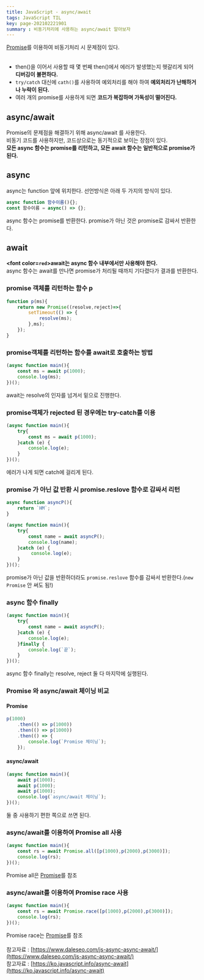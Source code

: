 ```yaml
---
title: JavaScript - async/await
tags: JavaScript TIL
key: page-202102221901
summary : 비동기처리에 사용하는 async/await 알아보자
---
```


[Promise](https://dlgpal95.github.io/2020/12/10/promise.html)를 이용하여 비동기처리 시 문제점이 있다.<br/><br/>
- then()을 이어서 사용할 때 몇 번째 then()에서 에러가 발생했는지 헷갈리게 되어 <b>디버깅이 불편하다.</b><br/>
- ```try/catch``` 대신에 ```cath()```를 사용하여 예외처리를 해야 하여 <b>예외처리가 난해하거나 누락이 된다.</b><br/>
- 여러 개의 promise를 사용하게 되면 <b>코드가 복잡하며 가독성이 떨어진다.</b><br/>

## async/await
Promise의 문제점을 해결하기 위해 async/await 를 사용한다.<br/>
비동기 코드를 사용하지만, 코드상으로는 동기적으로 보이는 장점이 있다.<br/>
<b>모든 async 함수는 promise를 리턴하고, 모든 await 함수는 일반적으로 promise가 된다.</b><br/>

## async
async는 function 앞에 위치한다. 선언방식은 아래 두 가지의 방식이 있다.<br/>
```javascript
async function 함수이름(){};
const 함수이름 = async() => {};
```
async 함수는 promise를 반환한다. promise가 아닌 것은 promise로 감싸서 반환한다.<br/>

## await
<b><font color=`red`>await는 async 함수 내부에서만 사용해야 한다.</font></b><br/>
async 함수는 await를 만나면 promise가 처리될 때까지 기다렸다가 결과를 반환한다.<br/>

### promise 객체를 리턴하는 함수 p

```javascript
function p(ms){
    return new Promise((resolve,reject)=>{
        setTimeout(() => {
            resolve(ms);
        },ms);
    });
}
```

### promise객체를 리턴하는 함수를 await로 호출하는 방법
```javascript
(async function main(){
    const ms = await p(1000);
    console.log(ms);
})();
```
await는 resolve의 인자를 넘겨서 밑으로 진행한다.

### promise객체가 rejected 된 경우에는 try-catch를 이용
```javascript
(async function main(){
    try{
        const ms = await p(1000);
    }catch (e) {
        console.log(e);
    }
})();
```
에러가 나게 되면 catch에 걸리게 된다.

### promise 가 아닌 값 반환 시 promise.reslove 함수로 감싸서 리턴
```javascript
async function asyncP(){
    return `HM`;
}
```
```javascript
(async function main(){
    try{
        const name = await asyncP();
        console.log(name);
    }catch (e) {
         console.log(e);
    }
})();
```
promise가 아닌 값을 반환하더라도 ```promise.reslove``` 함수를 감싸서 반환한다.(```new Promise``` 안 써도 됨!)

### async 함수 finally
```javascript
(async function main(){
    try{
        const name = await asyncP();
    }catch (e) {
        console.log(e);
    }finally {
        console.log(`끝`);
    }
})();
```
async 함수 finally는 resolve, reject 둘 다 마지막에 실행된다.

### Promise 와 async/await 체이닝 비교
#### Promise
```javascript
p(1000)
    .then(() => p(1000))
    .then(() => p(1000))
    .then(() => {
        console.log(`Promise 체이닝`);
    });
```
#### async/await
```javascript
(async function main(){
    await p(1000);
    await p(1000);
    await p(1000);
    console.log(`async/await 체이닝`);
})();
```
둘 중 사용하기 편한 쪽으로 쓰면 된다.

### async/await를 이용하여 Promise all 사용
```javascript
(async function main(){
    const rs = await Promise.all([p(1000),p(2000),p(3000)]);
    console.log(rs);
})();
```
Promise all은 [Promise](https://dlgpal95.github.io/2020/12/10/promise.html)를 참조

### async/await를 이용하여 Promise race 사용
```javascript
(async function main(){
    const rs = await Promise.race([p(1000),p(2000),p(3000)]);
    console.log(rs);
})();
```
Promise race는 [Promise](https://dlgpal95.github.io/2020/12/10/promise.html)를 참조
<br/>
<br/>
참고자료 : [https://www.daleseo.com/js-async-async-await/](https://www.daleseo.com/js-async-async-await/)
<br/>
참고자료 : [https://ko.javascript.info/async-await](https://ko.javascript.info/async-await)
<br/>
<br/>
<br/>
